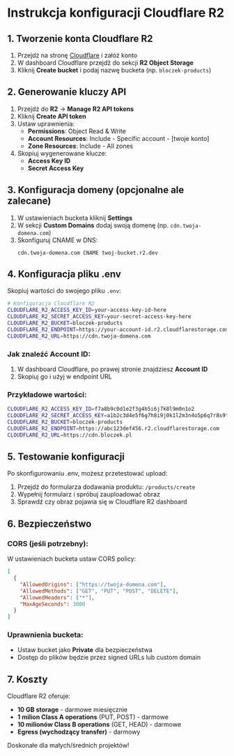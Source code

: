 # Instrukcja konfiguracji Cloudflare R2

## 1. Tworzenie konta Cloudflare R2

1. Przejdź na stronę [Cloudflare](https://cloudflare.com) i załóż konto
2. W dashboard Cloudflare przejdź do sekcji **R2 Object Storage**
3. Kliknij **Create bucket** i podaj nazwę bucketa (np. `bloczek-products`)

## 2. Generowanie kluczy API

1. Przejdź do **R2** → **Manage R2 API tokens**
2. Kliknij **Create API token**
3. Ustaw uprawnienia:
   - **Permissions**: Object Read & Write
   - **Account Resources**: Include - Specific account - [twoje konto]
   - **Zone Resources**: Include - All zones
4. Skopiuj wygenerowane klucze:
   - **Access Key ID**
   - **Secret Access Key**

## 3. Konfiguracja domeny (opcjonalne ale zalecane)

1. W ustawieniach bucketa kliknij **Settings**
2. W sekcji **Custom Domains** dodaj swoją domenę (np. `cdn.twoja-domena.com`)
3. Skonfiguruj CNAME w DNS:
   ```
   cdn.twoja-domena.com CNAME twoj-bucket.r2.dev
   ```

## 4. Konfiguracja pliku .env

Skopiuj wartości do swojego pliku `.env`:

```bash
# Konfiguracja Cloudflare R2
CLOUDFLARE_R2_ACCESS_KEY_ID=your-access-key-id-here
CLOUDFLARE_R2_SECRET_ACCESS_KEY=your-secret-access-key-here
CLOUDFLARE_R2_BUCKET=bloczek-products
CLOUDFLARE_R2_ENDPOINT=https://your-account-id.r2.cloudflarestorage.com
CLOUDFLARE_R2_URL=https://cdn.twoja-domena.com
```

### Jak znaleźć Account ID:
1. W dashboard Cloudflare, po prawej stronie znajdziesz **Account ID**
2. Skopiuj go i użyj w endpoint URL

### Przykładowe wartości:
```bash
CLOUDFLARE_R2_ACCESS_KEY_ID=f7a8b9c0d1e2f3g4h5i6j7k8l9m0n1o2
CLOUDFLARE_R2_SECRET_ACCESS_KEY=a1b2c3d4e5f6g7h8i9j0k1l2m3n4o5p6q7r8s9t0
CLOUDFLARE_R2_BUCKET=bloczek-products
CLOUDFLARE_R2_ENDPOINT=https://abc123def456.r2.cloudflarestorage.com
CLOUDFLARE_R2_URL=https://cdn.bloczek.pl
```

## 5. Testowanie konfiguracji

Po skonfigurowaniu .env, możesz przetestować upload:

1. Przejdź do formularza dodawania produktu: `/products/create`
2. Wypełnij formularz i spróbuj zauploadować obraz
3. Sprawdź czy obraz pojawia się w Cloudflare R2 dashboard

## 6. Bezpieczeństwo

### CORS (jeśli potrzebny):
W ustawieniach bucketa ustaw CORS policy:
```json
[
  {
    "AllowedOrigins": ["https://twoja-domena.com"],
    "AllowedMethods": ["GET", "PUT", "POST", "DELETE"],
    "AllowedHeaders": ["*"],
    "MaxAgeSeconds": 3000
  }
]
```

### Uprawnienia bucketa:
- Ustaw bucket jako **Private** dla bezpieczeństwa
- Dostęp do plików będzie przez signed URLs lub custom domain

## 7. Koszty

Cloudflare R2 oferuje:
- **10 GB storage** - darmowe miesięcznie
- **1 milion Class A operations** (PUT, POST) - darmowe
- **10 milionów Class B operations** (GET, HEAD) - darmowe
- **Egress (wychodzący transfer)** - darmowy

Doskonałe dla małych/średnich projektów!
